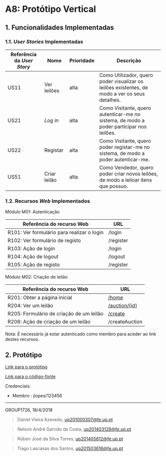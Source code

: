 # A8: Protótipo Vertical

## 1. Funcionalidades Implementadas

### 1.1. *User Stories* Implementadas


| Referência da *User Story* | Nome                   | Prioridade                   | Descrição                   |
| -------------------- | ---------------------- | -------------------------- | ----------------------------- |
| US11 | Ver leilões | alta | Como Utilizador, quero poder visualizar os leilões existentes, de modo a ver os seus detalhes.
| US21                 | *Log in* | alta | Como Visitante, quero autenticar-me no sistema, de modo a poder participar nos leilões. |
| US22|Registar|alta|Como Visitante, quero poder registar-me no sistema, de modo a poder autenticar-me.|
| US51|Criar leilão|alta|Como Vendedor, quero poder criar novos leilões, de modo a leiloar itens que possuo.


### 1.2. Recursos *Web* Implementados

Módulo M01: Autenticação

| Referência do recurso Web | URL                         |
| ---------------------- | ------------------------------ |
| R101: Ver formulário para realizar o login | /login |
| R102: Ver formulário de registo | /register |
| R103: Ação de login | /login |
| R104: Ação de logout | /logout |
| R105: Ação de registo | /register |

Módulo M02: Criação de leilão

| Referência do recurso Web | URL                         |
| ---------------------- | ------------------------------ |
| R201: Obter a página inicial | [/home](http://lbaw1726.lbaw-prod.fe.up.pt/home) |
| R204: Ver um leilão | [/auction/{id}](http://lbaw1726.lbaw-prod.fe.up.pt/auction/1)
| R205: Formulário de criação de um leilão | [/create](http://lbaw1726.lbaw-prod.fe.up.pt/create)|
| R206: Ação de criação de um leilão | /createAuction |
Nota: É necessário já estar autenticado como membro para aceder ao link destes recursos.

## 2. Protótipo

[Link para o protótipo](http://lbaw1726.lbaw-prod.fe.up.pt/)

[Link para o código-fonte](https://github.com/tiagolascasas/lbaw1726/tree/proto)

 Credenciais:

   * Membro : jlopes/123456


***
GROUP1726, 18/4/2018

> Daniel Vieira Azevedo, up201000307@fe.up.pt

> Nelson André Garrido da Costa, up201403128@fe.up.pt

> Rúben José da Silva Torres, up201405612@fe.up.pt

> Tiago Lascasas dos Santos, up201503616@fe.up.pt
